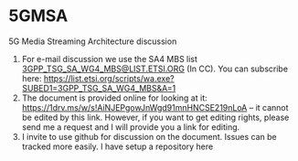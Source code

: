 # 5GMSA
5G Media Streaming Architecture discussion

1)	For e-mail discussion we use the SA4 MBS list 3GPP_TSG_SA_WG4_MBS@LIST.ETSI.ORG (In CC). You can subscribe here: https://list.etsi.org/scripts/wa.exe?SUBED1=3GPP_TSG_SA_WG4_MBS&A=1
2)	The document is provided online for looking at it: https://1drv.ms/w/s!AiNJEPgowJnWgd91mnHNCSE219nLoA – it cannot be edited by this link. However, if you want to get editing rights, please send me a request and I will provide you a link for editing.
3)	I invite to use github for discussion on the document. Issues can be tracked more easily. I have setup a repository here
